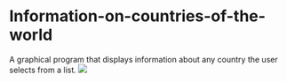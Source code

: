 # Information-on-countries-of-the-world
A graphical program that displays information about any country the user selects from a list.
![](../Countries%20of%20the%20world.gif)